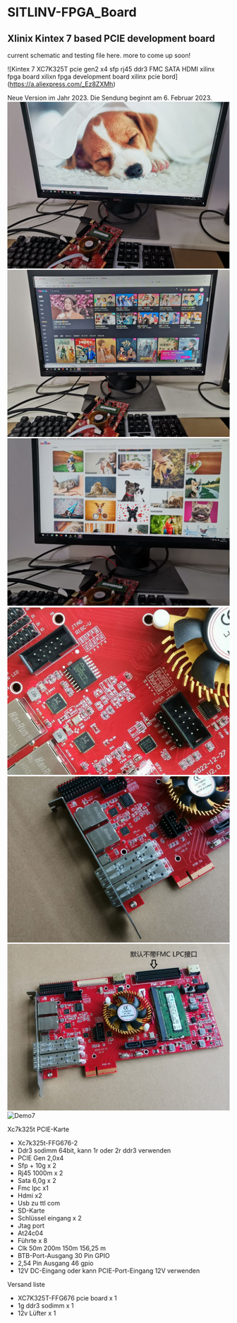 # SITLINV-FPGA_Board
Xlinix Kintex 7 based PCIE development board
---

current schematic and testing file here.
more to come up soon!

![Kintex 7 XC7K325T pcie gen2 x4 sfp rj45 ddr3 FMC SATA HDMI xilinx fpga board xilixn fpga development board xilinx pcie bord]
(https://a.aliexpress.com/_Ez8ZXMh)


Neue Version im Jahr 2023. Die Sendung beginnt am 6. Februar 2023.
![Demo1](/Pictures/S624dd1ee028f47c7bb7f00a1475b8053w.jpg)
![Demo2](/Pictures/S4e9fa754350c4d2ebadc3e3a8330ae3dx.jpg)
![Demo3](/Pictures/Sceb97cb499a1412f8f5ef3ffb661626eh.jpg)
![Demo4](/Pictures/Scb9a3268e54f4051bc4431a06dc7a3ca7.jpg)
![Demo5](/Pictures/S7c510c829e904607b51bce0f60f5ab4ek.jpg)
![Demo6](/Pictures/S610e15ef9633412596b2afc670953398C.jpg)
![Demo7](/Pictures/H4d2399081d6548dbaa713d3e01b41d64y.jpg)


Xc7k325t PCIE-Karte

- Xc7k325t-FFG676-2 
- Ddr3 sodimm 64bit, kann 1r oder 2r ddr3 verwenden 
- PCIE Gen 2,0x4 
- Sfp + 10g x 2 
- Rj45 1000m x 2 
- Sata 6,0g x 2 
- Fmc lpc x1 
- Hdmi x2 
- Usb zu ttl com 
- SD-Karte 
- Schlüssel eingang x 2 
- Jtag port 
- At24c04 
- Führte x 8 
- Clk 50m 200m 150m 156,25 m 
- BTB-Port-Ausgang 30 Pin GPIO 
- 2,54 Pin Ausgang 46 gpio 
- 12V DC-Eingang oder kann PCIE-Port-Eingang 12V verwenden


Versand liste

* XC7K325T-FFG676 pcie board x 1 
* 1g ddr3 sodimm x 1 
* 12v Lüfter x 1
